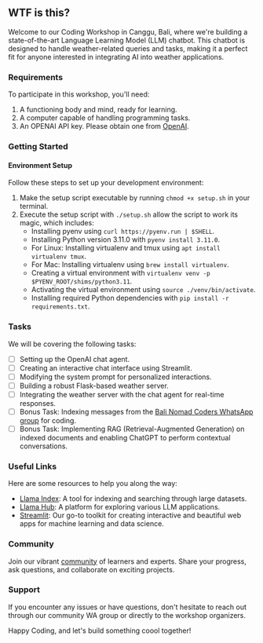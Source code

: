 ## WTF is this?
Welcome to our Coding Workshop in Canggu, Bali, where we're building a state-of-the-art Language Learning Model (LLM) chatbot. This chatbot is designed to handle weather-related queries and tasks, making it a perfect fit for anyone interested in integrating AI into weather applications.

### Requirements
To participate in this workshop, you'll need:
1. A functioning body and mind, ready for learning.
2. A computer capable of handling programming tasks.
3. An OPENAI API key. Please obtain one from [OpenAI](https://platform.openai.com/account/api-keys).

### Getting Started

#### Environment Setup
Follow these steps to set up your development environment:

1. Make the setup script executable by running `chmod +x setup.sh` in your terminal.
2. Execute the setup script with `./setup.sh` allow the script to work its magic, which includes:
    - Installing pyenv using `curl https://pyenv.run | $SHELL`.
    - Installing Python version 3.11.0 with `pyenv install 3.11.0`.
    - For Linux: Installing virtualenv and tmux using `apt install virtualenv tmux`.
    - For Mac: Installing virtualenv using `brew install virtualenv`.
    - Creating a virtual environment with `virtualenv venv -p $PYENV_ROOT/shims/python3.11`.
    - Activating the virtual environment using `source ./venv/bin/activate`.
    - Installing required Python dependencies with `pip install -r requirements.txt`.

###  Tasks
We will be covering the following tasks:
- [ ] Setting up the OpenAI chat agent.
- [ ] Creating an interactive chat interface using Streamlit.
- [ ] Modifying the system prompt for personalized interactions.
- [ ] Building a robust Flask-based weather server.
- [ ] Integrating the weather server with the chat agent for real-time responses.
- [ ] Bonus Task: Indexing messages from the [Bali Nomad Coders WhatsApp group](https://chat.whatsapp.com/InC6F7Z8qrdH5wIxXLjWnm) for coding.
- [ ] Bonus Task: Implementing RAG (Retrieval-Augmented Generation) on indexed documents and enabling ChatGPT to perform contextual conversations.

### Useful Links
Here are some resources to help you along the way:
- [Llama Index](https://www.llamaindex.ai/): A tool for indexing and searching through large datasets.
- [Llama Hub](https://llamahub.ai/): A platform for exploring various LLM applications.
- [Streamlit](https://streamlit.io/): Our go-to toolkit for creating interactive and beautiful web apps for machine learning and data science.

### Community
Join our vibrant [community](https://chat.whatsapp.com/InC6F7Z8qrdH5wIxXLjWnm) of learners and experts. Share your progress, ask questions, and collaborate on exciting projects.

### Support
If you encounter any issues or have questions, don't hesitate to reach out through our community WA group or directly to the workshop organizers.

Happy Coding, and let's build something coool together!
